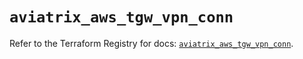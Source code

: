 # `aviatrix_aws_tgw_vpn_conn`

Refer to the Terraform Registry for docs: [`aviatrix_aws_tgw_vpn_conn`](https://registry.terraform.io/providers/aviatrixsystems/aviatrix/8.1.10/docs/resources/aws_tgw_vpn_conn).
